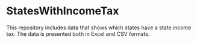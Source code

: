 # StatesWithIncomeTax
This repository includes data that shows which states have a state income tax.  The data is presented both in Excel and CSV formats.  

